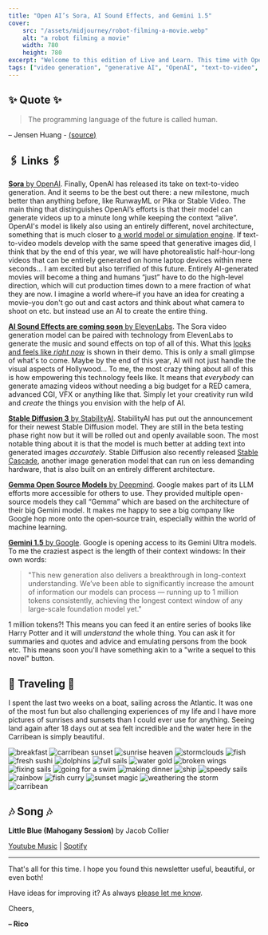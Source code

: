 ```yaml
---
title: "Open AI’s Sora, AI Sound Effects, and Gemini 1.5"
cover:
    src: "/assets/midjourney/robot-filming-a-movie.webp"
    alt: "a robot filming a movie"
    width: 780
    height: 780
excerpt: "Welcome to this edition of Live and Learn. This time with OpenAI and Elevenlabs changing the world of movie creation, how Google is opening access to some of their LLM models, and their Gemini 1.5 announcement. As always, I hope you enjoy this edition of Live and Learn."
tags: ["video generation", "generative AI", "OpenAI", "text-to-video", "DeepMind"]
---
```


## ✨ Quote ✨

> The programming language of the future is called human. 

– Jensen Huang - [(source)](https://www.youtube.com/watch?v=ytZcvwZxkrg)

## 🖇️ Links 🖇️

[**Sora** by OpenAI](https://openai.com/sora). Finally, OpenAI has released its take on text-to-video generation. And it seems to be the best out there: a new milestone, much better than anything before, like RunwayML or Pika or Stable Video. The main thing that distinguishes OpenAI’s efforts is that their model can generate videos up to a minute long while keeping the context “alive”. OpenAI's model is likely also using an entirely different, novel architecture, something that is much closer to [a world model or simulation engine](https://openai.com/research/video-generation-models-as-world-simulators). If text-to-video models develop with the same speed that generative images did, I think that by the end of this year, we will have photorealistic half-hour-long videos that can be entirely generated on home laptop devices within mere seconds... I am excited but also terrified of this future. Entirely AI-generated movies will become a thing and humans “just” have to do the high-level direction, which will cut production times down to a mere fraction of what they are now. I imagine a world where–if you have an idea for creating a movie–you don't go out and cast actors and think about what camera to shoot on etc. but instead use an AI to create the entire thing.

[**AI Sound Effects are coming soon** by ElevenLabs](https://elevenlabs.io/blog/ai-sound-effects-are-coming-soon/). 
The Sora video generation model can be paired with technology from ElevenLabs to generate the music and sound effects on top of all of this. What this [looks and feels like *right now*](https://www.youtube.com/watch?v=VDaZ9gTx7A8) is shown in their demo. This is only a small glimpse of what's to come. Maybe by the end of this year, AI will not just handle the visual aspects of Hollywood… To me, the most crazy thing about all of this is how empowering this technology feels like. It means that *everybody* can generate amazing videos without needing a big budget for a RED camera, advanced CGI, VFX or anything like that. Simply let your creativity run wild and *create* the things you envision with the help of AI.

[**Stable Diffusion 3** by StabilityAI](https://stability.ai/news/stable-diffusion-3). StabilityAI has put out the announcement for their newest Stable Diffusion model. They are still in the beta testing phase right now but it will be rolled out and openly available soon. The most notable thing about it is that the model is much better at adding text into generated images *accurately*. Stable Diffusion also recently released [Stable Cascade](https://stability.ai/news/introducing-stable-cascade), another image generation model that can run on less demanding hardware, that is also built on an entirely different architecture.

[**Gemma Open Source Models** by Deepmind](https://blog.google/technology/developers/gemma-open-models/). Google makes part of its LLM efforts more accessible for others to use. They provided multiple open-source models they call “Gemma” which are based on the architecture of their big Gemini model. It makes me happy to see a big company like Google hop more onto the open-source train, especially within the world of machine learning.

[**Gemini 1.5** by Google](https://blog.google/technology/ai/google-gemini-next-generation-model-february-2024/). Google is opening access to its Gemini Ultra models. To me the craziest aspect is the length of their context windows: In their own words: 
> "This new generation also delivers a breakthrough in long-context understanding. We’ve been able to significantly increase the amount of information our models can process — running up to 1 million tokens consistently, achieving the longest context window of any large-scale foundation model yet."
 
1 million tokens?! This means you can feed it an entire series of books like Harry Potter and it will 
*understand* the whole thing. You can ask it for summaries and quotes and advice and emulating persons from the book etc. This means soon you'll have something akin to a "write a sequel to this novel" button.

## 🌌 Traveling 🌌

I spent the last two weeks on a boat, sailing across the Atlantic. It was one of the most fun but also challenging experiences of my life and I have more pictures of sunrises and sunsets than I could ever use for anything. Seeing land again after 18 days out at sea felt incredible and the water here in the Carribean is simply beautiful. 

![breakfast](/assets/newsletter/transat/breakfast.webp) 
![carribean sunset](/assets/newsletter/transat/carribean-sunset.webp) 
![sunrise heaven](/assets/newsletter/transat/sunrise-heaven.webp) 
![stormclouds](/assets/newsletter/transat/stormclouds.webp) 
![fish](/assets/newsletter/transat/fish.webp) 
![fresh sushi](/assets/newsletter/transat/fresh-sushi.webp) 
![dolphins](/assets/newsletter/transat/dolphins.webp) 
![full sails](/assets/newsletter/transat/full-sails.webp) 
![water gold](/assets/newsletter/transat/water-gold.webp) 
![broken wings](/assets/newsletter/transat/broken-wings.webp) 
![fixing sails](/assets/newsletter/transat/fixing-sails.webp) 
![going for a swim](/assets/newsletter/transat/going-for-a-swim.webp) 
![making dinner](/assets/newsletter/transat/making-dinner.webp) 
![ship](/assets/newsletter/transat/ship.webp) 
![speedy sails](/assets/newsletter/transat/speedy-sails.webp) 
![rainbow](/assets/newsletter/transat/rainbow.webp) 
![fish curry](/assets/newsletter/transat/fish-curry.webp) 
![sunset magic](/assets/newsletter/transat/sunset-magic.webp) 
![weathering the storm](/assets/newsletter/transat/weathering-the-storm.webp)
![carribean](/assets/newsletter/transat/carribean.webp) 

## 🎶 Song 🎶

**Little Blue (Mahogany Session)** by Jacob Collier 

[Youtube Music](https://music.youtube.com/watch?v=1x3grej81Mk) | [Spotify](https://open.spotify.com/track/4dkxQNsQUboUQ2I4wXkE0d)

---

That's all for this time. I hope you found this newsletter useful, beautiful, or even both!

Have ideas for improving it? As always [please let me know](https://airtable.com/shro1VeyG4lkNXkx2). 

Cheers,

**– Rico**
